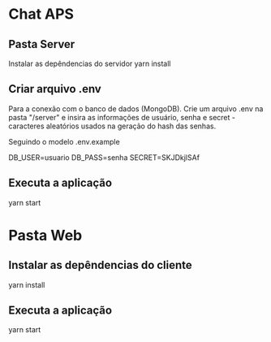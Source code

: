 
# Chat APS

## Pasta Server
Instalar as depêndencias do servidor
yarn install

## Criar arquivo .env
Para a conexão com o banco de dados (MongoDB). Crie um arquivo .env na pasta "/server" e insira as informações de usuário, senha e secret - caracteres aleatórios usados na geração do hash das senhas.

Seguindo o modelo .env.example

DB_USER=usuario
DB_PASS=senha
SECRET=SKJDkjlSAf

## Executa a aplicação

yarn start

# Pasta Web
## Instalar as depêndencias do cliente

yarn install

## Executa a aplicação

yarn start
